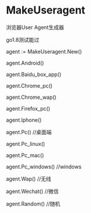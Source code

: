# MakeUseragent
浏览器User Agent生成器

go1.8测试能过

agent := MakeUseragent.New()

agent.Android()

agent.Baidu_box_app()

agent.Chrome_pc()

agent.Chrome_wap()

agent.Firefox_pc()

agent.Iphone()

agent.Pc()  //桌面端

agent.Pc_linux()

agent.Pc_mac()

agent.Pc_windows()  //windows

agent.Wap() //无线

agent.Wechat()  //微信

agent.Random()  //随机
